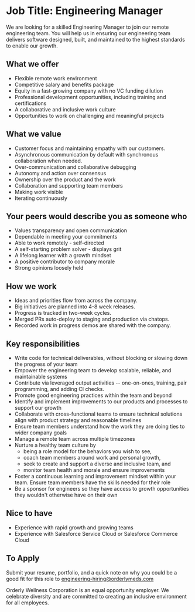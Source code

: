 # Job Title: Engineering Manager

We are looking for a skilled Engineering Manager to join our remote engineering team.
You will help us in ensuring our engineering team delivers
software designed, built, and maintained to the highest standards to enable our growth.

## What we offer

- Flexible remote work environment
- Competitive salary and benefits package
- Equity in a fast-growing company with no VC funding dilution
- Professional development opportunities, including training and certifications
- A collaborative and inclusive work culture
- Opportunities to work on challenging and meaningful projects

## What we value

- Customer focus and maintaining empathy with our customers.
- Asynchronous communication by default with synchronous collaboration when needed.
- Over-communication and collaborative debugging
- Autonomy and action over consensus
- Ownership over the product and the work
- Collaboration and supporting team members
- Making work visible
- Iterating continuously

## Your peers would describe you as someone who

- Values transparency and open communication
- Dependable in meeting your commitments
- Able to work remotely - self-directed
- A self-starting problem solver - displays grit
- A lifelong learner with a growth mindset
- A positive contributor to company morale
- Strong opinions loosely held

## How we work

- Ideas and priorities flow from across the company.
- Big initiatives are planned into 4-8 week releases.
- Progress is tracked in two-week cycles.
- Merged PRs auto-deploy to staging and production via chatops.
- Recorded work in progress demos are shared with the company.

## Key responsibilities

- Write code for technical deliverables, without blocking or slowing down the progress of your team
- Empower the engineering team to develop scalable, reliable, and maintainable systems
- Contribute via leveraged output activities -- one-on-ones, training, pair programming, and adding CI checks.
- Promote good engineering practices within the team and beyond
- Identify and implement improvements to our products and processes to support our growth
- Collaborate with cross-functional teams to ensure technical solutions align with product strategy and reasonable timelines
- Ensure team members understand how the work they are doing ties to wider company goals
- Manage a remote team across multiple timezones
- Nurture a healthy team culture by
  - being a role model for the behaviors you wish to see,
  - coach team members around work and personal growth,
  - seek to create and support a diverse and inclusive team, and
  - monitor team health and morale and ensure improvements
- Foster a continuous learning and improvement mindset within your team. Ensure team members have the skills needed for their role
- Be a sponsor for engineers so they have access to growth opportunities they wouldn't otherwise have on their own

## Nice to have

- Experience with rapid growth and growing teams
- Experience with Salesforce Service Cloud or Salesforce Commerce Cloud

## To Apply

Submit your resume, portfolio, and a quick note on why you could be a good fit for this role to
[engineering-hiring@orderlymeds.com](mailto:engineering-hiring@orderlymeds.com)

Orderly Wellness Corporation is an equal opportunity employer.
We celebrate diversity and are committed to creating an inclusive environment for all employees.
